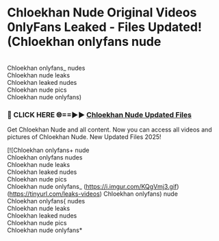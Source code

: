 # Chloekhan Nude Original Videos 0nlyFans Leaked - Files Updated! (Chloekhan onlyfans nude<br>
<br>
Chloekhan onlyfans_ nudes<br>
Chloekhan nude leaks<br>
Chloekhan leaked nudes<br>
Chloekhan nude pics<br>
Chloekhan nude onlyfans)

<h3>🔴 CLICK HERE 🌐==►► <a href="https://tinyurl.com/leaks-videos" rel="nofollow">Chloekhan Nude Updated Files</a></h3>

Get Chloekhan Nude and all content. Now you can access all videos and pictures of Chloekhan Nude. New Updated Files 2025!

[![Chloekhan onlyfans+ nude<br>
Chloekhan onlyfans nudes<br>
Chloekhan nude leaks<br>
Chloekhan leaked nudes<br>
Chloekhan nude pics<br>
Chloekhan nude onlyfans_
(https://i.imgur.com/KQgVmj3.gif)(https://tinyurl.com/leaks-videos)
Chloekhan onlyfans) nude<br>
Chloekhan onlyfans{ nudes<br>
Chloekhan nude leaks<br>
Chloekhan leaked nudes<br>
Chloekhan nude pics<br>
Chloekhan nude onlyfans*